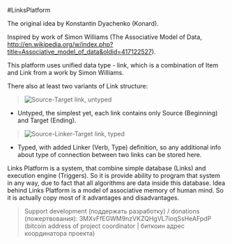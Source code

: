 #LinksPlatform

The original idea by Konstantin Dyachenko (Konard).

Inspired by work of Simon Williams (The Associative Model of Data, http://en.wikipedia.org/w/index.php?title=Associative_model_of_data&oldid=417122527).

This platform uses unified data type - link, which is a combination of Item and Link from a work by Simon Williams.

There also at least two variants of Link structure:

> ![Source-Target link, untyped](https://raw.githubusercontent.com/Konard/LinksPlatform/master/doc/ST.png "Source-Target link, untyped")

- Untyped, the simplest yet, each link contains only Source (Beginning) and Target (Ending).

> ![Source-Linker-Target link, typed](https://raw.githubusercontent.com/Konard/LinksPlatform/master/doc/SLT.png "Source-Linker-Target link, typed")

- Typed, with added Linker (Verb, Type) definition, so any additional info about type of connection between two links can be stored here.


Links Platform is a system, that combine simple database (Links) and execution engine (Triggers). So it is provide ability to program that system in any way, due to fact that all algorithms are data inside this database. Idea behind Links Platform is a model of associative memory of human mind. So it is actually copy most of it advantages and disadvantages.


> Support development (поддержать разработку) / donations (пожертвования):
> 3MXvFfEGWM9nzVKZQHgVL7ioqSsHeAFpdP (bitcoin address of project coordinator | биткоин адрес координатора проекта)
